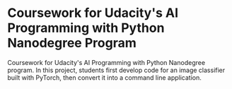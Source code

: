 # Coursework for Udacity's AI Programming with Python Nanodegree Program

Coursework  for Udacity's AI Programming with Python Nanodegree program. In this project, students first develop code for an image classifier built with PyTorch, then convert it into a command line application.
